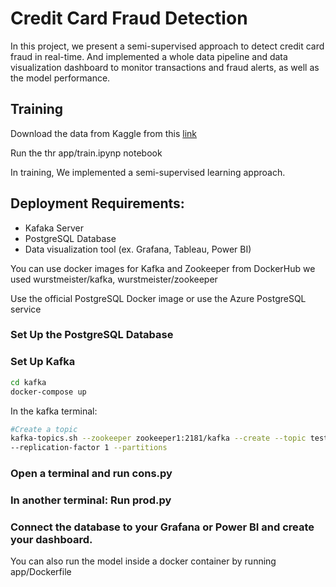 # Credit Card Fraud Detection

In this project, we present a semi-supervised approach to detect credit card fraud in real-time. And 
implemented a whole data pipeline and data visualization dashboard to monitor transactions and 
fraud alerts, as well as the model performance.

## Training

Download the data from Kaggle from this [link](https://www.kaggle.com/mlg-ulb/creditcardfraud) 

Run the thr app/train.ipynp notebook

In training, We implemented a semi-supervised learning approach. 

## Deployment Requirements:
- Kafaka Server
- PostgreSQL Database
- Data visualization tool (ex. Grafana, Tableau, Power BI)


You can use docker images for Kafka and Zookeeper from DockerHub
we used wurstmeister/kafka, wurstmeister/zookeeper

Use the official PostgreSQL Docker image or use the Azure PostgreSQL service

### Set Up the PostgreSQL Database
### Set Up Kafka


```bash
cd kafka
docker-compose up
```
In the kafka terminal:
```bash
#Create a topic
kafka-topics.sh --zookeeper zookeeper1:2181/kafka --create --topic test 
--replication-factor 1 --partitions
```
### Open a terminal and run cons.py 

### In another terminal: Run prod.py

### Connect the database to your Grafana or Power BI and create your dashboard. 

You can also run the model inside a docker container by running app/Dockerfile

